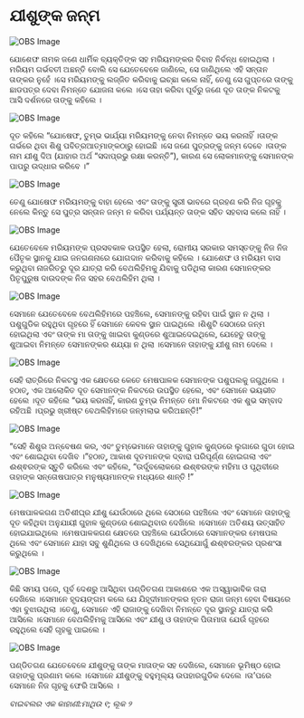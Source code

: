 # ଯୀଶୁଙ୍କ ଜନ୍ମ

![OBS Image](https://cdn.door43.org/obs/jpg/360px/obs-en-23-01.jpg)

ଯୋଶେଫ ନାମକ ଜଣେ ଧାର୍ମିକ ବ୍ୟକ୍ତିଙ୍କ ସହ ମରିୟମଙ୍କର ବିବାହ ନିର୍ବନ୍ଧ ହୋଇଥିଲା ।ମରିୟମ ଗର୍ଭବତୀ ଅଛନ୍ତି ବୋଲି ସେ ଯେତେବେଳେ ଜାଣିଲେ, ସେ ଜାଣିଥିଲେ ଏହି ସନ୍ତାନ ତାଙ୍କର ନୁହେଁ ।ସେ  ମରିୟମଙ୍କୁ ଲଜ୍ଜିତ କରିବାକୁ ଇଚ୍ଛା କଲେ ନାହିଁ, ତେଣୁ ସେ ଗୁପ୍ତରେ ତାଙ୍କୁ ଛାଡପତ୍ର ଦେବା ନିମନ୍ତେ ଯୋଜନା କଲେ ।ସେ ତାହା କରିବା ପୂର୍ବରୁ ଜଣେ ଦୂତ ତାଙ୍କ ନିକଟକୁ ଆସି ଦର୍ଶନରେ ତାଙ୍କୁ କହିଲେ ।

![OBS Image](https://cdn.door43.org/obs/jpg/360px/obs-en-23-02.jpg)

ଦୂତ କହିଲେ “ଯୋଷେଫ, ତୁମ୍ଭ ଭାର୍ଯ୍ୟା ମରିୟମଙ୍କୁ ନେବା ନିମନ୍ତେ ଭୟ କରନାହିଁ ।ତାଙ୍କ ଗର୍ଭରେ ଥିବା ଶିଶୁ ପବିତ୍ରଆତ୍ମାଙ୍କଠାରୁ ହୋଇଛି ।ସେ ଜଣେ ପୁତ୍ରଙ୍କୁ ଜନ୍ମ ଦେବେ ।ତାଙ୍କ ନାମ ଯୀଶୁ ଦିଅ (ଯାହାର ଅର୍ଥ “ସଦାପ୍ରଭୁ ରକ୍ଷା କରନ୍ତି”), କାରଣ ସେ ଲୋକମାନଙ୍କୁ ସେମାନଙ୍କ ପାପରୁ ଉଦ୍ଧାର କରିବେ ।”

![OBS Image](https://cdn.door43.org/obs/jpg/360px/obs-en-23-03.jpg)

ତେଣୁ ଯୋଷେଫ ମରିୟମଙ୍କୁ ବାହା ହେଲେ ଏବଂ ତାଙ୍କୁ ସ୍ତ୍ରୀ ଭାବରେ ଗ୍ରହଣ କରି ନିଜ ଗୃହକୁ ନେଲେ କିନ୍ତୁ ସେ ପୁତ୍ର ସନ୍ତାନ ଜନ୍ମ ନ କରିବା ପର୍ଯ୍ୟନ୍ତ ତାଙ୍କ ସହିତ ସହବାସ କଲେ ନାହିଁ ।

![OBS Image](https://cdn.door43.org/obs/jpg/360px/obs-en-23-04.jpg)

ଯେତେବେଳେ ମରିୟମଙ୍କ ପ୍ରସବକାଳ ଉପସ୍ଥିତ ହେଲା, ରୋମୀୟ ସରକାର ସମସ୍ତଙ୍କୁ ନିଜ ନିଜ ପୈତୃକ ସ୍ଥାନକୁ ଯାଇ ଜନଗଣନାରେ ଯୋଗଦାନ କରିବାକୁ କହିଲେ । ଯୋଶେଫ ଓ ମରିୟମ ବାସ କରୁଥିବା ନାଜରିତରୁ ଦୂର ଯାତ୍ରା କରି ବେଥଲିହିମକୁ ଯିବାକୁ ପଡିଥିଲା କାରଣ ସେମାନଙ୍କର ପିତୃପୁରୁଷ ଦାଉଦଙ୍କ ନିଜ ସହର ବେଥଲିହିମ ଥିଲା ।

![OBS Image](https://cdn.door43.org/obs/jpg/360px/obs-en-23-05.jpg)

ସେମାନେ ଯେତେବେଳେ ବେଥଲିହିମରେ ପହଞ୍ଚିଲେ, ସେମାନଙ୍କୁ ରହିବା ପାଇଁ ସ୍ଥାନ ନ ଥିଲା ।ପଶୁଗୁଡିକ ରହୁଥିବା ଗୃହରେ ହିଁ ସେମାନେ କେବଳ ସ୍ଥାନ ପାଇଥିଲେ ।ଶିଶୁଟି ସେଠାରେ ଜନ୍ମ ହୋଇଥିଲା ଏବଂ ତାଙ୍କ ମା ତାଙ୍କୁ ଖାଇବା କୁଣ୍ଡରେ ଶୁଆଇଦେଇଥିଲେ, ଯେହେତୁ ତାଙ୍କୁ ଶୁଆଇବା ନିମନ୍ତେ ସେମାନଙ୍କର ଶଯ୍ୟା ନ ଥିଲା ।ସେମାନେ ତାହାଙ୍କୁ ଯୀଶୁ ନାମ ଦେଲେ ।

![OBS Image](https://cdn.door43.org/obs/jpg/360px/obs-en-23-06.jpg)

ସେହି ରାତ୍ରିରେ ନିକଟସ୍ଥ ଏକ କ୍ଷେତରେ କେତେ ମେଷପାଳକ ସେମାନଙ୍କ ପଶୁପଲକୁ ଜଗୁଥିଲେ ।ହଠାତ୍, ଏକ ଆଲୋକିତ ଦୂତ ସେମାନଙ୍କ ନିକଟରେ ଉପସ୍ଥିତ ହେଲେ, ଏବଂ ସେମାନେ ଭୟଭୀତ ହେଲେ ।ଦୂତ କହିଲେ “ଭୟ କରନାହିଁ, କାରଣ ତୁମ୍ଭ ନିମନ୍ତେ ମୋ ନିକଟରେ ଏକ ଶୁଭ ସମ୍ବାଦ ରହିଅଛି ।ପ୍ରଭୁ ଖ୍ରୀଷ୍ଟ ବେଥଲିହିମରେ ଜନ୍ମଲାଭ କରିଅଛନ୍ତି!”

![OBS Image](https://cdn.door43.org/obs/jpg/360px/obs-en-23-07.jpg)

“ସେହି ଶିଶୁର ଅନ୍ବେଷଣ କର, ଏବଂ ତୁମ୍ଭେମାନେ ତାହାଙ୍କୁ ଗୁହାଳ କୁଣ୍ଡରେ ଲୁଗାରେ ଗୁଡା ହୋଇ ଏବଂ ଶୋଇଥିବା ଦେଖିବ ।”ହଠାତ୍, ଆକାଶ ଦୂତମାନଙ୍କ ଦ୍ବାରା ପରିପୂର୍ଣ୍ଣ ହୋଇଗଲା ଏବଂ ଈଶ୍ଵରଙ୍କ ସ୍ତୁତି କରିଲେ ଏବଂ କହିଲେ, “ଉର୍ଦ୍ଧ୍ବଲୋକରେ ଈଶ୍ଵରଙ୍କ ମହିମା ଓ ପୃଥିବୀରେ ତାହାଙ୍କ ସନ୍ତୋଷପାତ୍ର ମନୁଷ୍ୟମାନଙ୍କ ମଧ୍ୟରେ ଶାନ୍ତି !”

![OBS Image](https://cdn.door43.org/obs/jpg/360px/obs-en-23-08.jpg)

ମେଷପାଳକଗଣ ଅତିଶୀଘ୍ର ଯୀଶୁ ଯେଉଁଠାରେ ଥିଲେ ସେଠାରେ ପହଞ୍ଚିଲେ ଏବଂ ସେମାନେ ତାହାଙ୍କୁ ଦୂତ କହିଥିବା ଅନୁଯାୟୀ ଗୁହାଳ କୁଣ୍ଡରେ ଶୋଇଥିବାର ଦେଖିଲେ ।ସେମାନେ ଅତିଶୟ ଉତ୍ସାହିତ ହୋଇଯାଇଥିଲେ ।ମେଷପାଳକଗଣ କ୍ଷେତରେ ପହଞ୍ଚିଲେ ଯେଉଁଠାରେ ସେମାନଙ୍କର ମେଷପଲ ଥିଲେ ଏବଂ ସେମାନେ ଯାହା ସବୁ ଶୁଣିଥିଲେ ଓ ଦେଖିଥିଲେ ସେଥିଯୋଗୁଁ ଈଶ୍ଵରଙ୍କର ପ୍ରଶଂସା କରୁଥିଲେ ।

![OBS Image](https://cdn.door43.org/obs/jpg/360px/obs-en-23-09.jpg)

କିଛି ସମୟ ପରେ, ପୂର୍ବ ଦେଶରୁ ଆସିଥିବା ପଣ୍ଡିତଗଣ ଆକାଶରେ ଏକ ଅସ୍ୱାଭାବିକ ତାରା ଦେଖିଲେ ।ସେମାନେ ହୃଦୟଙ୍ଗମ କଲେ ଯେ ଯିହୂଦୀମାନଙ୍କର ନୂତନ ରାଜା ଜନ୍ମ ହେବା ବିଷୟରେ ଏହା ବୁଝାଉଥିଲା ।ତେଣୁ, ସେମାନେ ଏହି ରାଜାଙ୍କୁ ଦେଖିବା ନିମନ୍ତେ ଦୂର ସ୍ଥାନରୁ ଯାତ୍ରା କରି ଆସିଲେ ।ସେମାନେ ବେଥଲିହିମକୁ ଆସିଲେ ଏବଂ ଯୀଶୁ ଓ ତାହାଙ୍କ ପିତାମାତା ଯେଉଁ ଗୃହରେ ରହୁଥିଲେ ସେହି ଗୃହକୁ ପାଇଲେ ।

![OBS Image](https://cdn.door43.org/obs/jpg/360px/obs-en-23-10.jpg)

ପଣ୍ଡିତଗଣ ଯେତେବେଳେ ଯୀଶୁଙ୍କୁ ତାଙ୍କ ମାତାଙ୍କ ସହ ଦେଖିଲେ, ସେମାନେ ଭୂମିଷ୍ଠ ହୋଇ ତାହାଙ୍କୁ ପ୍ରଣାମ କଲେ ।ସେମାନେ ଯୀଶୁଙ୍କୁ ବହୁମୂଲ୍ୟ ଉପହାରଗୁଡିକ ଦେଲେ ।ତା’ପରେ ସେମାନେ ନିଜ ଗୃହକୁ ଫେରି ଆସିଲେ ।

_ବାଇବଲର ଏକ କାହାଣୀ:ମାଥିଉ ୧; ଲୂକ ୨_